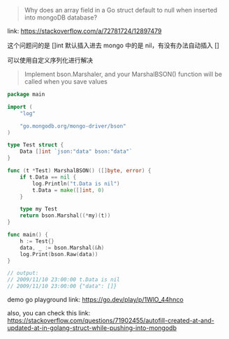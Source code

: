 > Why does an array field in a Go struct default to null when inserted into mongoDB database?

link: https://stackoverflow.com/a/72781724/12897479

这个问题问的是 []int 默认插入进去 mongo 中的是 nil，有没有办法自动插入 []

可以使用自定义序列化进行解决

> Implement bson.Marshaler, and your MarshalBSON() function will be called when you save values

```go
package main

import (
	"log"

	"go.mongodb.org/mongo-driver/bson"
)

type Test struct {
	Data []int `json:"data" bson:"data"`
}

func (t *Test) MarshalBSON() ([]byte, error) {
	if t.Data == nil {
		log.Println("t.Data is nil")
		t.Data = make([]int, 0)
	}

	type my Test
	return bson.Marshal((*my)(t))
}

func main() {
	h := Test{}
	data, _ := bson.Marshal(&h)
	log.Print(bson.Raw(data))
}

// output: 
// 2009/11/10 23:00:00 t.Data is nil
// 2009/11/10 23:00:00 {"data": []}

```

demo go playground link: https://go.dev/play/p/1WlO_44hnco

also, you can check this link: https://stackoverflow.com/questions/71902455/autofill-created-at-and-updated-at-in-golang-struct-while-pushing-into-mongodb